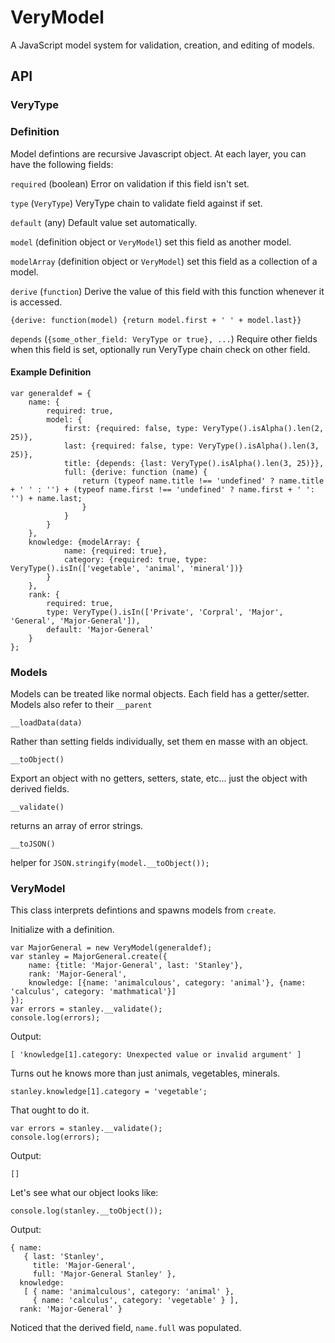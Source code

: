 VeryModel
=========

A JavaScript model system for validation, creation, and editing of models.

## API

### VeryType

### Definition

Model defintions are recursive Javascript object. At each layer, you can have the following fields:

`required` (boolean) Error on validation if this field isn't set.

`type` (`VeryType`) VeryType chain to validate field against if set.

`default` (any) Default value set automatically.

`model` (definition object or `VeryModel`) set this field as another model.

`modelArray` (definition object or `VeryModel`) set this field as a collection of a model.

`derive` (`function`) Derive the value of this field with this function whenever it is accessed.

    {derive: function(model) {return model.first + ' ' + model.last}}

`depends` (`{some_other_field: VeryType or true}, ...`) Require other fields when this field is set, optionally run VeryType chain check on other field.

#### Example Definition

    var generaldef = {
        name: {
            required: true,
            model: {
                first: {required: false, type: VeryType().isAlpha().len(2, 25)},
                last: {required: false, type: VeryType().isAlpha().len(3, 25)},
                title: {depends: {last: VeryType().isAlpha().len(3, 25)}},
                full: {derive: function (name) {
                    return (typeof name.title !== 'undefined' ? name.title + ' ' : '') + (typeof name.first !== 'undefined' ? name.first + ' ': '') + name.last;
                    }
                }
            }
        },
        knowledge: {modelArray: {
                name: {required: true},
                category: {required: true, type: VeryType().isIn(['vegetable', 'animal', 'mineral'])}
            }
        },
        rank: {
            required: true,
            type: VeryType().isIn(['Private', 'Corpral', 'Major', 'General', 'Major-General']),
            default: 'Major-General'
        }
    };

### Models

Models can be treated like normal objects. Each field has a getter/setter.
Models also refer to their `__parent`

`__loadData(data)`

Rather than setting fields individually, set them en masse with an object.

`__toObject()`

Export an object with no getters, setters, state, etc... just the object with derived fields.

`__validate()`

returns an array of error strings.

`__toJSON()`

helper for `JSON.stringify(model.__toObject());`


### VeryModel

This class interprets defintions and spawns models from `create`.

Initialize with a definition.

    var MajorGeneral = new VeryModel(generaldef);
    var stanley = MajorGeneral.create({
        name: {title: 'Major-General', last: 'Stanley'},
        rank: 'Major-General',
        knowledge: [{name: 'animalculous', category: 'animal'}, {name: 'calculus', category: 'mathmatical'}]
    });
    var errors = stanley.__validate();
    console.log(errors);

Output:

    [ 'knowledge[1].category: Unexpected value or invalid argument' ]

Turns out he knows more than just animals, vegetables, minerals.

    stanley.knowledge[1].category = 'vegetable';

That ought to do it.
    
    var errors = stanley.__validate();
    console.log(errors);

Output:

    []

Let's see what our object looks like:

    console.log(stanley.__toObject());

Output:

    { name:
       { last: 'Stanley',
         title: 'Major-General',
         full: 'Major-General Stanley' },
      knowledge:
       [ { name: 'animalculous', category: 'animal' },
         { name: 'calculus', category: 'vegetable' } ],
      rank: 'Major-General' }

Noticed that the derived field, `name.full` was populated.
